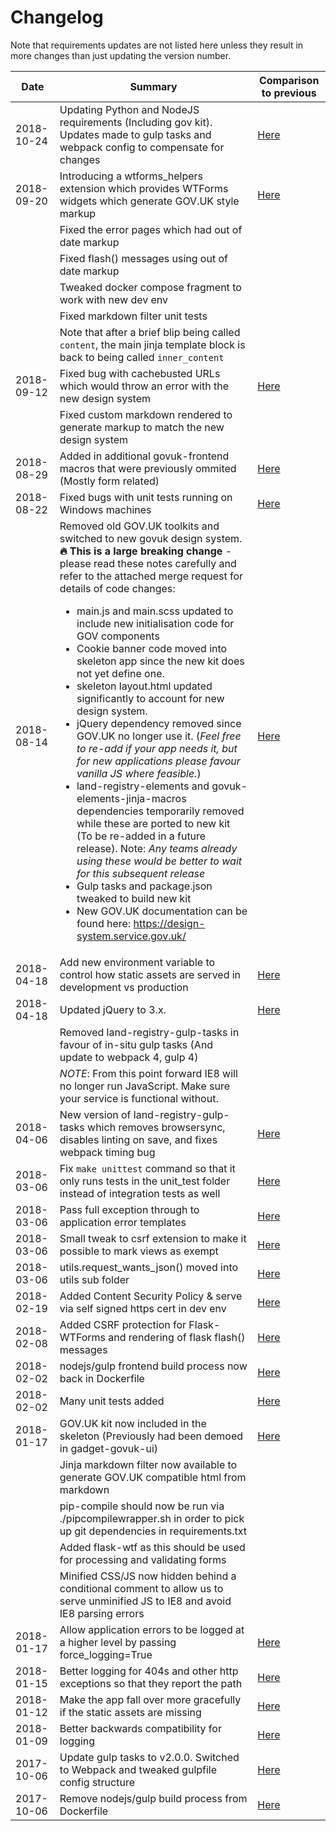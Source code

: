 # Changelog

Note that requirements updates are not listed here unless they result in more changes than just updating the version number.

| Date | Summary | Comparison to previous |
|---|---|---|
| 2018-10-24 | Updating Python and NodeJS requirements (Including gov kit). Updates made to gulp tasks and webpack config to compensate for changes | [Here](!34) |
| 2018-09-20 | Introducing a wtforms_helpers extension which provides WTForms widgets which generate GOV.UK style markup | [Here](!30) |
|            | Fixed the error pages which had out of date markup                                                   | |
|            | Fixed flash() messages using out of date markup | |
|            | Tweaked docker compose fragment to work with new dev env | |
|            | Fixed markdown filter unit tests | |
|            | Note that after a brief blip being called `content`, the main jinja template block is back to being called `inner_content` | |
| 2018-09-12 | Fixed bug with cachebusted URLs which would throw an error with the new design system | [Here](!29) |
|            | Fixed custom markdown rendered to generate markup to match the new design system | |
| 2018-08-29 | Added in additional govuk-frontend macros that were previously ommited (Mostly form related) | [Here](!27) |
| 2018-08-22 | Fixed bugs with unit tests running on Windows machines | [Here](!23) |
| 2018-08-14 | Removed old GOV.UK toolkits and switched to new govuk design system. **🔥 This is a large breaking change** - please read these notes carefully and refer to the attached merge request for details of code changes:<br><ul><li>main.js and main.scss updated to include new initialisation code for GOV components</li><li>Cookie banner code moved into skeleton app since the new kit does not yet define one.</li><li>skeleton layout.html updated significantly to account for new design system.</li><li>jQuery dependency removed since GOV.UK no longer use it. (_Feel free to re-add if your app needs it, but for new applications please favour vanilla JS where feasible._)</li><li>land-registry-elements and govuk-elements-jinja-macros dependencies temporarily removed while these are ported to new kit (To be re-added in a future release). Note: *Any teams already using these would be better to wait for this subsequent release*</li><li>Gulp tasks and package.json tweaked to build new kit</li><li>New GOV.UK documentation can be found here: https://design-system.service.gov.uk/</li></ul>| [Here](!25) |
| 2018-04-18 | Add new environment variable to control how static assets are served in development vs production                | [Here](!22) |
| 2018-04-18 | Updated jQuery to 3.x.                                                                                           | [Here](!21) |
|            | Removed land-registry-gulp-tasks in favour of in-situ gulp tasks (And update to webpack 4, gulp 4)               |             |
|            | *NOTE*: From this point forward IE8 will no longer run JavaScript. Make sure your service is functional without. |             |
| 2018-04-06 | New version of land-registry-gulp-tasks which removes browsersync, disables linting on save, and fixes webpack timing bug | [Here](992f5c227f74d5d6af8367aa97310f957f82170f) |
| 2018-03-06 | Fix `make unittest` command so that it only runs tests in the unit_test folder instead of integration tests as well | [Here](!19) |
| 2018-03-06 | Pass full exception through to application error templates                      | [Here](!19) |
| 2018-03-06 | Small tweak to csrf extension to make it possible to mark views as exempt       | [Here](!19) |
| 2018-03-06 | utils.request_wants_json() moved into utils sub folder                          | [Here](!19) |
| 2018-02-19 | Added Content Security Policy & serve via self signed https cert in dev env     | [Here](!17) |
| 2018-02-08 | Added CSRF protection for Flask-WTForms and rendering of flask flash() messages | [Here](!16) |
| 2018-02-02 | nodejs/gulp frontend build process now back in Dockerfile                                                                      | [Here](!15) |
| 2018-02-02 | Many unit tests added                                                                                                          | [Here](!14) |
| 2018-01-17 | GOV.UK kit now included in the skeleton (Previously had been demoed in gadget-govuk-ui)                                        | [Here](!12) |
|            | Jinja markdown filter now available to generate GOV.UK compatible html from markdown                                           |             |
|            | pip-compile should now be run via ./pipcompilewrapper.sh in order to pick up git dependencies in requirements.txt              |             |
|            | Added flask-wtf as this should be used for processing and validating forms                                                     |             |
|            | Minified CSS/JS now hidden behind a conditional comment to allow us to serve unminified JS to IE8 and avoid IE8 parsing errors |             |
| 2018-01-17 | Allow application errors to be logged at a higher level by passing force_logging=True                              | [Here](!13) |
| 2018-01-15 | Better logging for 404s and other http exceptions so that they report the path                                     | [Here](53c69a6bdd80e1139a0872ba5f659635facff3ca) |  |             |
| 2018-01-12 | Make the app fall over more gracefully if the static assets are missing                                            | [Here](ec499f7dfc827dc902d2ff0396f096c26015d9fc...58e70373d9d6bdbf5d81ce5c9750dd6294c8292f) |  |             |
| 2018-01-09 | Better backwards compatibility for logging                                                                         | [Here](ec499f7dfc827dc902d2ff0396f096c26015d9fc) |  |             |
| 2017-10-06 | Update gulp tasks to v2.0.0. Switched to Webpack and tweaked gulpfile config structure                             | [Here](8e25e6efcc23476c9526c7774de1ba4b3c9db160) |  |             |
| 2017-10-06 | Remove nodejs/gulp build process from Dockerfile                                                                   | [Here](a43006db3ceb40e71a476a6ec18d65ac0ec6c2bd) |
